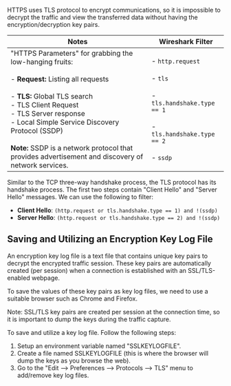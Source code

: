 HTTPS uses TLS protocol to encrypt communications, so it is impossible to decrypt the traffic and view the transferred data without having the encryption/decryption key pairs.

| Notes                                                                                                                                                                                                                                                                                                                                                        | Wireshark Filter                                                                                                      |
| ------------------------------------------------------------------------------------------------------------------------------------------------------------------------------------------------------------------------------------------------------------------------------------------------------------------------------------------------------------ | --------------------------------------------------------------------------------------------------------------------- |
| "HTTPS Parameters" for grabbing the low-hanging fruits:<br><br>- **Request:** Listing all requests  <br>    <br>- **TLS:** Global TLS search<br>- TLS Client Request<br>- TLS Server response<br>- Local Simple Service Discovery Protocol (SSDP)<br><br>**Note:** SSDP is a network protocol that provides advertisement and discovery of network services. | - `http.request`<br><br>- `tls`<br><br>- `tls.handshake.type == 1`<br><br>- `tls.handshake.type == 2`<br><br>- `ssdp` |
Similar to the TCP three-way handshake process, the TLS protocol has its handshake process. The first two steps contain "Client Hello" and "Server Hello" messages. We can use the following to filter:
- **Client Hello**: `(http.request or tls.handshake.type == 1) and !(ssdp)` 
- **Server Hello**: `(http.request or tls.handshake.type == 2) and !(ssdp)`
## Saving and Utilizing an Encryption Key Log File
An encryption key log file is a text file that contains unique key pairs to decrypt the encrypted traffic session. These key pairs are automatically created (per session) when a connection is established with an SSL/TLS-enabled webpage.

To save the values of these key pairs as key log files, we need to use a suitable browser such as Chrome and Firefox.

Note: SSL/TLS key pairs are created per session at the connection time, so it is important to dump the keys during the traffic capture.

To save and utilize a key log file. Follow the following steps:
1. Setup an environment variable named "SSLKEYLOGFILE".
2. Create a file named SSLKEYLOGFILE (this is where the browser will dump the keys as you browse the web).
3. Go to the "Edit --> Preferences --> Protocols --> TLS" menu to add/remove key log files.